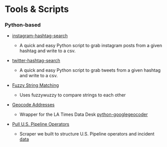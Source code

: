 Tools & Scripts
===============

### Python-based

* [instagram-hashtag-search](/tools/instagram-hashtag-search)
    * A quick and easy Python script to grab instagram posts from a given hashtag and write to a csv.

* [twitter-hashtag-search](/tools/twitter-hashtag-search)
    * A quick and easy Python script to grab tweets from a given hashtag and write to a csv.

* [Fuzzy String Matching](/tools/fuzzy-string-matching)
    * Uses fuzzywuzzy to compare strings to each other

* [Geocode Addresses](/tools/geocode-addresses)
    * Wrapper for the LA Times Data Desk [python-googlegeocoder](https://github.com/datadesk/python-googlegeocoder)

* [Pull U.S. Pipeline Operators](/tools/pull-us-pipeline-operators)
    * Scraper we built to structure U.S. Pipeline operators and incident [data](/data/2015-ca-pipeline-data)

